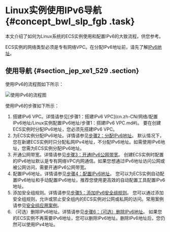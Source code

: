# Linux实例使用IPv6导航 {#concept_bwl_slp_fgb .task}

本文介绍了如何为Linux系统的ECS实例使用和配置IPv6的大致流程，供您参考。

ECS实例的网络类型必须是专有网络VPC。在分配IPv6地址前，请先了解[IPv6地址](cn.zh-CN/网络/实例IP地址介绍/IPv6地址.md#)。

## 使用导航 {#section_jep_xe1_529 .section}

使用IPv6的流程图如下所示：

![使用IPv6的流程图](http://static-aliyun-doc.oss-cn-hangzhou.aliyuncs.com/assets/img/82533/156440332635066_zh-CN.png)

使用IPv6的步骤如下所示：

1.  搭建IPv6 VPC。详情请参见[步骤1：搭建IPv6 VPC](cn.zh-CN/网络/配置IPv6地址/Linux实例配置IPv6地址/步骤1：搭建IPv6 VPC.md#)。 要在创建ECS实例时分配IPv6地址，您必须先搭建IPv6 VPC。
2.  为ECS实例分配IPv6地址。详情请参见[步骤2：分配IPv6地址](cn.zh-CN/网络/配置IPv6地址/Linux实例配置IPv6地址/步骤2：分配IPv6地址.md#)。 默认情况下，您在新建ECS实例时只分配私网IPv4地址，不分配IPv6地址。如需使用IPv6地址，您需为ECS实例分配IPv6地址。
3.  开通公网带宽。详情请参见[步骤3：开通IPv6公网带宽](cn.zh-CN/网络/配置IPv6地址/Linux实例配置IPv6地址/步骤3：开通IPv6公网带宽.md#)。 创建ECS实例时配置的IPv6地址默认是专有网络VPC内网通信。如果您想通过IPv6地址访问公网或被公网访问，需要开通IPv6公网带宽。
4.  配置IPv6地址。详情请参见[步骤4：配置IPv6地址](cn.zh-CN/网络/配置IPv6地址/Linux实例配置IPv6地址/步骤4：配置IPv6地址.md#)。 您可以为ECS实例自动配置IPv6地址和手动配置IPv6地址，推荐您使用更高效的自动配置工具配置IPv6地址。
5.  添加安全组规则。详情请参见[步骤5：添加IPv6安全组规则](cn.zh-CN/网络/配置IPv6地址/Linux实例配置IPv6地址/步骤5：添加IPv6安全组规则.md#)。 您可以通过添加安全组规则，允许或禁止安全组内的ECS实例对公网或私网的访问。常用案例请参见[安全组应用案例](../../../../cn.zh-CN/安全/安全组/安全组应用案例.md#)。
6.  （可选）删除IPv6地址。详情请参见[步骤6：（可选）删除IPv6地址](cn.zh-CN/网络/配置IPv6地址/Linux实例配置IPv6地址/步骤6：（可选）删除IPv6地址.md#)。 如果您的ECS实例不再需要IPv6地址，您可以删除IPv6地址。删除IPv6地址后，您仍然可以使用IPv4地址。

